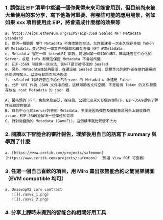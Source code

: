 ### 1. 請從此 EIP 清單中挑選一個你覺得未來可能會用到，但目前尚未被大量使用的來分享，寫下他為何重要、有哪些可能的應用場景，例如如果 xxx 項目使用此 EIP，將會造成什麼樣的效果等
    a. https://eips.ethereum.org/EIPS/eip-3569 Sealed NFT Metadata Standard
    b. 提供一種驗證 NFT Metadata 不會改變的方法，允許創建者一次永久保存多個 Token 的 Metadata，並允許從一個文件中讀取和緩存多個 NFT 的Metadata
    c. Metadata 指定一個 tokenURI 函數，可返回某一個ID的URI，無論託管在中心化的Server，或是 ipfs 都無法保證 Metadata 不會被改變
    d. EIP-3569 可提供一些方法，使NFT是否被明確的 Sealed
    e. 另外，Metadata應該夠靈活，在還沒被 Sealed 之前，該標準允許創作者在他們選擇的時間選擇加入，以免有錯誤而無法修改
    f. isSealed 對於託管在中心化的Server 的 Metadata，永遠是 False
    g. 允許 URI 作為 JSON 文件中的值，這樣可節省文件空間，不是每個 Token 的文件都要存放在 root Metadata 的 json 裡

    A. 藝術類的 NFT，會愈來愈廣泛，在容錯、公開化及永久存儲的原則下，EIP-3569提供了彈性及驗證的做法
    B. 目前中心化的Server託管的 Metadata，多半是因為彈性及變動無須另外上鏈收費的 issue，EIP-3569能解決一些彈性的需求
    C. 針對常變動的 Metadata (GameFi)，這個標準就比較使不上力

### 2. 閱讀以下智能合約審計報告，理解後用自己的話寫下 summary 與學到了什麼
    a. [https://www.certik.com/projects/safemoon](https://www.certik.com/projects/safemoon) （點選 View PDF 可查看）
### 3. 任選一個自己喜歡的項目，用 Miro 畫出該智能合約之簡易架構圖（EVM compatible 均可）
    a. UniswapV2 core contract
       ![](./usv2_1.png)
       ![](./usv2_2.png)

### 4. 分享上課時未提到的智能合約相關好用工具
